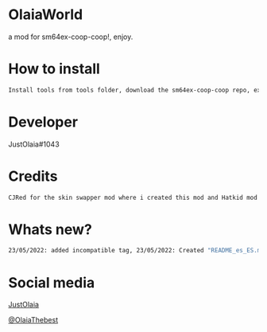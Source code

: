# OlaiaWorld
a mod for sm64ex-coop-coop!, enjoy.
# How to install
```sh
Install tools from tools folder, download the sm64ex-coop-coop repo, extract the zip and drop the folder "olaiaworld" in sm64ex-coop-coop/mods (if you want to use the mod with a compiled version then drop the folder in sm64ex-coop-coop/build/us_pc/mods, and the other thing to do is optional), compile with external data then done!
```
# Developer
JustOlaia#1043
# Credits
```sh
CJRed for the skin swapper mod where i created this mod and Hatkid mod for the old moveset (and for the almost released glitchy olaiaworld), Altiami for the star heal mod used in olaiaworld v5
```
# Whats new?
```sh
23/05/2022: added incompatible tag, 23/05/2022: Created "README_es_ES.md" as a spanish translation, 26/05/2022 Added zax as a character due to a request he made
```
# Social media
[JustOlaia](https://www.youtube.com/channel/UCjzGDyLB_OSVZaRwDDCMaSw)

[@OlaiaThebest](https://twitter.com/OlaiaThebest)
